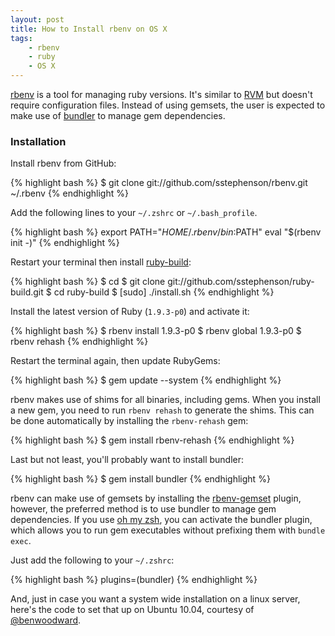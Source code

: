 ```yaml
---
layout: post
title: How to Install rbenv on OS X
tags:
    - rbenv
    - ruby
    - OS X
---
```


[rbenv](https://github.com/sstephenson/rbenv) is a tool for managing
ruby versions. It's similar to [RVM](http://beginrescueend.com/) but doesn't require
configuration files. Instead of using gemsets, the user is expected to make
use of [bundler](http://gembundler.com/) to manage gem dependencies.

### Installation

Install rbenv from GitHub:

{% highlight bash %}
$ git clone git://github.com/sstephenson/rbenv.git ~/.rbenv
{% endhighlight %}

Add the following lines to your `~/.zshrc` or `~/.bash_profile`.

{% highlight bash %}
export PATH="$HOME/.rbenv/bin:$PATH"
eval "$(rbenv init -)"
{% endhighlight %}

Restart your terminal then install [ruby-build](https://github.com/sstephenson/ruby-build):

{% highlight bash %}
$ cd
$ git clone git://github.com/sstephenson/ruby-build.git
$ cd ruby-build
$ [sudo] ./install.sh
{% endhighlight %}

Install the latest version of Ruby (`1.9.3-p0`) and activate it:

{% highlight bash %}
$ rbenv install 1.9.3-p0
$ rbenv global 1.9.3-p0
$ rbenv rehash
{% endhighlight %}

Restart the terminal again, then update RubyGems:

{% highlight bash %}
$ gem update --system
{% endhighlight %}

rbenv makes use of shims for all binaries, including gems. When you install a
new gem, you need to run `rbenv rehash` to generate the shims. This can be done
automatically by installing the `rbenv-rehash` gem:

{% highlight bash %}
$ gem install rbenv-rehash
{% endhighlight %}

Last but not least, you'll probably want to install bundler:

{% highlight bash %}
$ gem install bundler
{% endhighlight %}

rbenv can make use of gemsets by installing the [rbenv-gemset](https://github.com/jamis/rbenv-gemset)
plugin, however, the preferred method is to use bundler to manage gem dependencies. If
you use [oh my zsh](https://github.com/robbyrussell/oh-my-zsh), you can
activate the bundler plugin, which allows you to run gem executables without
prefixing them with `bundle exec`.

Just add the following to your `~/.zshrc`:

{% highlight bash %}
plugins=(bundler)
{% endhighlight %}

And, just in case you want a system wide installation on a linux server, here's
the code to set that up on Ubuntu 10.04, courtesy of [@benwoodward](https://gist.github.com/benwoodward).

<script src="https://gist.github.com/1521316.js?file=rbenv-install-system-wide.sh"></script>
